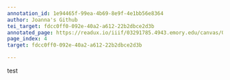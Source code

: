 ```yaml
---
annotation_id: 1e94465f-99ea-4b69-8e9f-4e1bb56e8364
author: Joanna's Github
tei_target: fdcc0ff0-092e-40a2-a612-22b2dbce2d3b
annotated_page: https://readux.io/iiif/03291785.4943.emory.edu/canvas/03291785.4943.emory.edu$5
page_index: 4
target: fdcc0ff0-092e-40a2-a612-22b2dbce2d3b

---
```

<p>test</p>